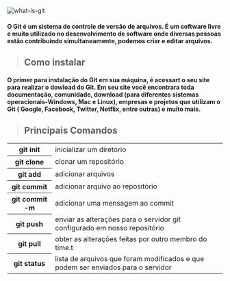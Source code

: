 
![what-is-git](https://user-images.githubusercontent.com/95763807/152363652-4b8e36cd-4028-44db-883b-eaf1f57f9441.jpg)

#### O Git é um sistema de controle de versão de arquivos. É um software livre e muito utilizado no desenvolvimento de software onde diversas pessoas estão contribuindo simultaneamente, podemos criar e editar arquivos.

> ## Como instalar

#### O primer para instalação do Git em sua máquina, é acessart o seu site para realizar o dowload do Git. Em seu site você encontrara toda documentação, comunidade, download (para diferentes sistemas operacionais-Windows, Mac e Linux), empresas e projetos que utilizam o Git ( Google, Facebook, Twitter, Netflix, entre outras) e muito mais.

> ## Principais Comandos

<table>
  <tr>
    <th>git init</th>
    <td>inicializar um diretório</td>
  </tr>
  <tr>
    <th>git clone</th>
    <td>clonar um repositório</td>
  </tr>
  <tr>
    <th>git add</th>
    <td>adicionar arquivos</td>
  </tr>
   <tr>
    <th>git commit</th>
    <td>adicionar arquivo ao repositório</td>
  </tr>
   <tr>
    <th>git commit -m</th>
    <td>adicionar uma mensagem ao commit</td>
  </tr>
  <tr>
    <th>git push</th>
    <td>enviar as alterações para o servidor git configurado em nosso repositório</td>
  </tr>
  <tr>
    <th>git pull</th>
    <td>obter as alterações feitas por outro membro do time.t</td>
  </tr>
  <tr>
    <th>git status</th>
    <td>lista de arquivos  que foram modificados e que podem ser enviados para o servidor</td>
  </tr>
</table>

